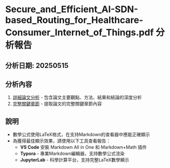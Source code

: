 # Secure_and_Efficient_AI-SDN-based_Routing_for_Healthcare-Consumer_Internet_of_Things.pdf 分析報告

## 分析日期: 20250515

## 分析內容

1. [詳細論文分析](detailed_analysis.md) - 包含論文主要觀點、方法、結果和結論的深度分析
2. [完整關鍵章節](complete_sections.md) - 提取論文的完整關鍵章節內容

## 說明

* 數學公式使用LaTeX格式，在支持Markdown的查看器中應能正確顯示
* 為獲得最佳顯示效果，請使用以下工具查看報告：
  * **VS Code** 安裝 Markdown All in One 和 Markdown+Math 插件
  * **Typora** - 專業Markdown編輯器，支持數學公式渲染
  * **JupyterLab** - 科學計算平台，支持完整LaTeX數學顯示
